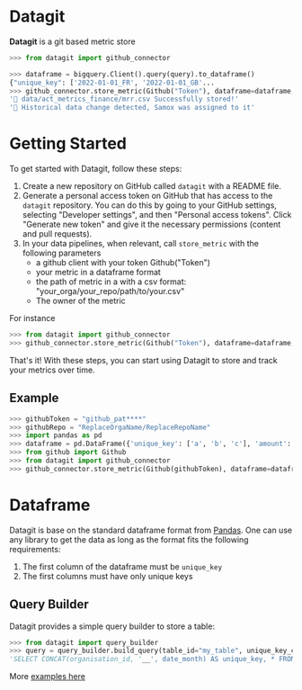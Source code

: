 # Datagit

**Datagit** is a git based metric store

```python
>>> from datagit import github_connector

>>> dataframe = bigquery.Client().query(query).to_dataframe()
{"unique_key": ['2022-01-01_FR', '2022-01-01_GB'...
>>> github_connector.store_metric(Github("Token"), dataframe=dataframe, filepath="Samox/datagit/data/act_metrics_finance/mrr.csv", assignees=["Samox"])
'🎉 data/act_metrics_finance/mrr.csv Successfully stored!'
'💩 Historical data change detected, Samox was assigned to it'
```

# Getting Started

To get started with Datagit, follow these steps:

1. Create a new repository on GitHub called `datagit` with a README file.
2. Generate a personal access token on GitHub that has access to the `datagit` repository. You can do this by going to your GitHub settings, selecting "Developer settings", and then "Personal access tokens". Click "Generate new token" and give it the necessary permissions (content and pull requests).
3. In your data pipelines, when relevant, call `store_metric` with the following parameters
   - a github client with your token Github("Token")
   - your metric in a dataframe format
   - the path of metric in a with a csv format: "your_orga/your_repo/path/to/your.csv"
   - The owner of the metric

For instance

```python
>>> from datagit import github_connector
>>> github_connector.store_metric(Github("Token"), dataframe=dataframe, filename="Samox/datagit/data/act_metrics_finance/mrr.csv", assignee=["Samox"])
```

That's it! With these steps, you can start using Datagit to store and track your metrics over time.

## Example

```python
>>> githubToken = "github_pat****"
>>> githubRepo = "ReplaceOrgaName/ReplaceRepoName"
>>> import pandas as pd
>>> dataframe = pd.DataFrame({'unique_key': ['a', 'b', 'c'], 'amount': [1001, 1002, 1003], 'is_active': [True, False, True]})
>>> from github import Github
>>> from datagit import github_connector
>>> github_connector.store_metric(Github(githubToken), dataframe=dataframe, filename=githubRepo+"data/act_metrics_finance/mrr.csv")
```

# Dataframe

Datagit is base on the standard dataframe format from [Pandas](https://pandas.pydata.org/docs/).
One can use any library to get the data as long as the format fits the following requirements:

1. The first column of the dataframe must be `unique_key`
2. The first columns must have only unique keys

## Query Builder

Datagit provides a simple query builder to store a table:

```python
>>> from datagit import query_builder
>>> query = query_builder.build_query(table_id="my_table", unique_key_columns=["organisation_id", "date_month"])
'SELECT CONCAT(organisation_id, '__', date_month) AS unique_key, * FROM my_table WHERE TRUE ORDER BY 1'
```

More [examples here](tests/test_query_builder.py)
